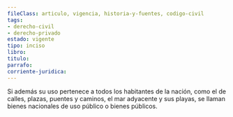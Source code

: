 ```yaml
---
fileClass: articulo, vigencia, historia-y-fuentes, codigo-civil
tags:
- derecho-civil
- derecho-privado
estado: vigente
tipo: inciso
libro:
titulo:
parrafo:
corriente-juridica:
---
```

Si además su uso pertenece a todos los habitantes de la nación, como el de calles, plazas, puentes y caminos, el mar adyacente y sus playas, se llaman bienes nacionales de uso público o bienes públicos.